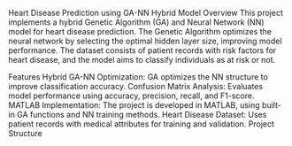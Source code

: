 Heart Disease Prediction using GA-NN Hybrid Model
Overview
This project implements a hybrid Genetic Algorithm (GA) and Neural Network (NN) model for heart disease prediction. The Genetic Algorithm optimizes the neural network by selecting the optimal hidden layer size, improving model performance. The dataset consists of patient records with risk factors for heart disease, and the model aims to classify individuals as at risk or not.

Features
Hybrid GA-NN Optimization: GA optimizes the NN structure to improve classification accuracy.
Confusion Matrix Analysis: Evaluates model performance using accuracy, precision, recall, and F1-score.
MATLAB Implementation: The project is developed in MATLAB, using built-in GA functions and NN training methods.
Heart Disease Dataset: Uses patient records with medical attributes for training and validation.
Project Structure
